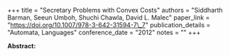 +++
title = "Secretary Problems with Convex Costs"
authors = "Siddharth Barman, Seeun Umboh, Shuchi Chawla, David L. Malec"
paper_link = "https://doi.org/10.1007/978-3-642-31594-7\_7"
publication_details = "Automata,  Languages"
conference_date = "2012"
notes = ""
+++

<b>Abstract:</b>
